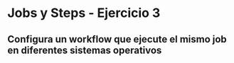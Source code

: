 # Jobs y Steps - Ejercicio 3

## Configura un workflow que ejecute el mismo job en diferentes sistemas operativos


